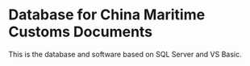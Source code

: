 # Database for China Maritime Customs Documents
This is the database and software based on SQL Server and VS Basic.
